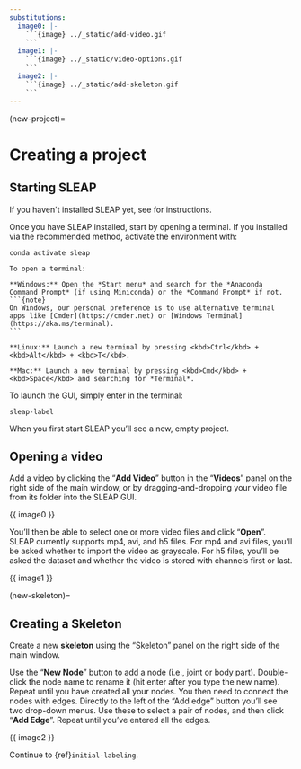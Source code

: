 ```yaml
---
substitutions:
  image0: |-
    ```{image} ../_static/add-video.gif
    ```
  image1: |-
    ```{image} ../_static/video-options.gif
    ```
  image2: |-
    ```{image} ../_static/add-skeleton.gif
    ```
---
```


(new-project)=

# Creating a project

## Starting SLEAP

If you haven't installed SLEAP yet, see [](../installation) for instructions.

Once you have SLEAP installed, start by opening a terminal. If you installed via the recommended [](../installation.md#conda-package) method, activate the environment with:

```
conda activate sleap
```

````{hint}
To open a terminal:

**Windows:** Open the *Start menu* and search for the *Anaconda Command Prompt* (if using Miniconda) or the *Command Prompt* if not.
```{note}
On Windows, our personal preference is to use alternative terminal apps like [Cmder](https://cmder.net) or [Windows Terminal](https://aka.ms/terminal).
```

**Linux:** Launch a new terminal by pressing <kbd>Ctrl</kbd> + <kbd>Alt</kbd> + <kbd>T</kbd>.

**Mac:** Launch a new terminal by pressing <kbd>Cmd</kbd> + <kbd>Space</kbd> and searching for *Terminal*.
````

To launch the GUI, simply enter in the terminal:
```
sleap-label
```

When you first start SLEAP you’ll see a new, empty project.

## Opening a video

Add a video by clicking the “**Add Video**” button in the “**Videos**” panel
on the right side of the main window, or by dragging-and-dropping your video file from its
folder into the SLEAP GUI.

{{ image0 }}

You’ll then be able to select one or more video files and click “**Open**”.
SLEAP currently supports mp4, avi, and h5 files. For mp4 and avi files,
you’ll be asked whether to import the video as grayscale. For h5 files,
you’ll be asked the dataset and whether the video is stored with
channels first or last.

{{ image1 }}

(new-skeleton)=

## Creating a Skeleton

Create a new **skeleton** using the “Skeleton” panel on the right side
of the main window.

Use the “**New Node**” button to add a node (i.e., joint or body part).
Double-click the node name to rename it (hit enter after you type the
new name). Repeat until you have created all your nodes. You then need
to connect the nodes with edges. Directly to the left of the “Add edge”
button you’ll see two drop-down menus. Use these to select a pair of
nodes, and then click “**Add Edge**”. Repeat until you’ve entered all the
edges.

{{ image2 }}

Continue to {ref}`initial-labeling`.

